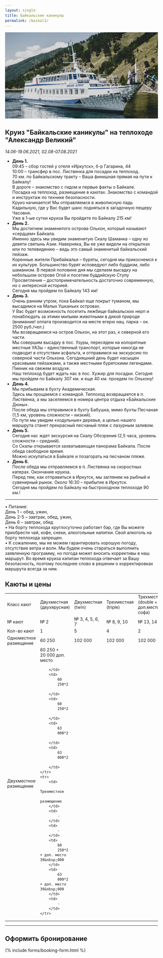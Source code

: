 ```yaml
---
layout: single
title: Байкальские каникулы
permalink: /baikal2/
---
```


![Теплоход "Александр Великий"](/assets/images/baikal/alexander.jpg)

## Круиз  "Байкальские каникулы" на теплоходе "Александр Великий" 
*14.06-19.06.2021, 02.08-07.08.2021*

* **День 1.**  
09:45 – сбор гостей у отеля «Иркутск», б-р Гагарина, 44  
10:00 – трансфер в пос. Листвянка для посадки на теплоход.  
70 км. по Байкальскому тракту – Ваша финишная прямая на пути к Байкалу!  
В дороге – знакомство с гидом и первые факты о Байкале.  
Посадка на теплоход, размещение в каютах. Знакомство с командой и инструктаж по технике безопасности.   
Круиз начинается! Мы отправляемся в живописную падь Кадильную, где у Вас будет шанс подняться в загадочную пещеру Часовня.  
Уже в 1-ые сутки круиза Вы пройдете по Байкалу 215 км!   
* **День 2.**  
Мы достигнем знаменитого острова Ольхон, который называют «сердцем» Байкала.  
Именно здесь мы увидим знаменитую Скалу Шаманка – одну из девяти святынь Азии. Наверняка, Вы ее уже видели на открытках или по телевидению – ведь это самый знаменитый байкальский пейзаж.  
Коренные жители Прибайкалья – буряты, сегодня мы прикоснемся к их культуре.   Большинство бурят исповедуют либо буддизм, либо шаманизм. В первой половине дня мы сделаем высадку на небольшом острове Огой и посетим буддийскую Ступу Просветления – достопримечательность достаточно современную, но с интересной историей.  
Сегодня мы пройдем по Байкалу 143 км!
* **День 3.**  
Очень ранним утром, пока Байкал еще покрыт туманом, мы высадимся на Малых Ушканьих островах.  
У Вас будет возможность посетить лежбище байкальских нерп и понаблюдать за этими милыми животными в дикой природе (внимание! оплата производится на месте егерю нац. парка – ок. 2500 руб./чел.)  
Мы возвращаемся на остров Ольхон, на этот раз, к северной его части.  
Мы совершим высадку в пос. Узуры, пересядем на колоритные местные УАЗы – единственный транспорт, которые никогда не подводит в отсутствии асфальта, и отправимся на экскурсию по северной части Ольхона. Сегодняшний день будет насыщен красивыми пейзажами, а также местными бурятскими легендами. Пикник на свежем воздухе.  
Наш теплоход будет ждать нас в пос. Хужир для посадки. 
Сегодня мы пройдем по Байкалу 307 км. и еще 40 км. проедем по Ольхону!  
* **День 4.**  
Мы прибываем в бухту Академическая.  
Здесь мы прощаемся с командой. Теплоход возвращается в п. Листвянка, а мы заселяемся в номера центра отдыха «Байкальские Дюны».  
После обеда мы отправимся в бухту Бабушка, мимо бухты Песчаная (1,5 км, уровень сложности – низкий).  
По пути мы увидим «ходульные» деревья, а целью нашего маршрута станет прекрасный песчаный пляж с лазурным заливом.  
* **День 5.**  
Сегодня нас ждет экскурсия на Скалу Обозрения (2,5 часа, уровень сложности – средний).   
Со Скалы открывается захватывающая панорама Байкала. После обеда свободное время.  
Можно искупаться в Байкале и позагорать на песчаном пляже.  
* **День 6.**  
После обеда мы отправляемся в п. Листвянка на скоростных катерах. Окончание круиза.  
Перед тем, как отправиться в Иркутск, мы заглянем на рыбный и сувенирный рынок. Около 16:30 – прибытие в Иркутск.  
Сегодня мы пройдем по Байкалу на быстроходном теплоходе 90 км.!

******
  
• Питание:  
День 1 – обед, ужин,  
День 2-5 – завтрак, обед, ужин,  
День 6 – завтрак, обед    
• На борту теплохода круглосуточно работает бар, где Вы можете приобрести чай, кофе, снеки, алкогольные напитки. Свой алкоголь на борту теплохода запрещен.    
• К сожалению, мы не можем гарантировать хорошую погоду, отсутствие ветра и волн. Мы будем очень стараться выполнить заявленную программу, но погода может вносить коррективы в наш маршрут. Во время круиза капитан теплохода отвечает за Вашу безопасность, поэтому последнее слово в решении о корректировках маршрута всегда за ним.  


## Каюты и цены  

<table>
	<tr>
		<td>
			Класс
			кают
		</td>
		<td>
			Двухместная
			(двухярусная)
		</td>
		<td>
			Двухместная
			(twin)
		</td>
		<td>
			Трехместная
			(triple)
		</td>
		<td>
			Трехместная
			(double + доп.место софа)
		</td>
		<td>
			Семейная
			(double)
		</td>
	</tr>
	<tr>
		<td>
			№ кают
		</td>
		<td>
			№ 2
		</td>
		<td>
			№ 3,
			4, 5, 6, 7
		</td>
		<td>
			№ 8,
			9, 10
		</td>
		<td>
			№ 13,
			14
		</td>
		<td>
			№ 11,
			12
		</td>
	</tr>
	<tr>
		<td>
			Кол-во
			кают
		</td>
		<td>
			1
		</td>
		<td>
			5
		</td>
		<td>
			4
		</td>
		<td>
			2
		</td>
		<td>
			2
		</td>
	</tr>
	<tr>
		<td>
			Одноместное
			размещение
		</td>
		<td>
			60
			250
		</td>
		<td>
			102&nbsp;000
		</td>
		<td>
			102&nbsp;000
		</td>
		<td>
			102&nbsp;000
		</td>
		<td>
			102&nbsp;000
		</td>
	</tr>
	<tr>
		<td>
			Двухместное
			размещение
		</td>
		<td>
			60
			250 + 20&nbsp;000 доп. место 
			
		</td>
		<td>
			60
			250*2 
			
		</td>
		<td>
			60
			250*2 
			
		</td>
		<td>
			63
			000*2 
			
		</td>
		<td>
			63
			000*2 
			
		</td>
	</tr>
	<tr>
		<td>
			Трехместное
			размещение
		</td>
		<td>
			-
		</td>
		<td>
			-
		</td>
		<td>
			60
			250*2 + доп. место 39&nbsp;000
		</td>
		<td>
			63
			000*2 + доп. место 39&nbsp;000
		</td>
		<td>
			-
		</td>
	</tr>
</table>

*******
## Оформить бронирование

{% include forms/booking-form.html %}
